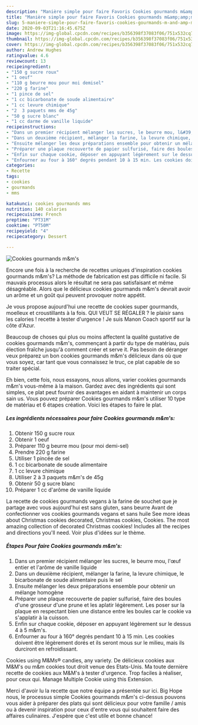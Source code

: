 ```yaml
---
description: "Manière simple pour faire Favoris Cookies gourmands m&amp;amp;m&amp;#39;s"
title: "Manière simple pour faire Favoris Cookies gourmands m&amp;amp;m&amp;#39;s"
slug: 5-maniere-simple-pour-faire-favoris-cookies-gourmands-m-and-amp-m-and-39-s
date: 2020-09-03T21:16:45.675Z
image: https://img-global.cpcdn.com/recipes/b356398f37083f06/751x532cq70/cookies-gourmands-mms-photo-principale-de-la-recette.jpg
thumbnail: https://img-global.cpcdn.com/recipes/b356398f37083f06/751x532cq70/cookies-gourmands-mms-photo-principale-de-la-recette.jpg
cover: https://img-global.cpcdn.com/recipes/b356398f37083f06/751x532cq70/cookies-gourmands-mms-photo-principale-de-la-recette.jpg
author: Andrew Hughes
ratingvalue: 4.6
reviewcount: 13
recipeingredient:
- "150 g sucre roux"
- "1 oeuf"
- "110 g beurre mou pour moi demisel"
- "220 g farine"
- "1 pince de sel"
- "1 cc bicarbonate de soude alimentaire"
- "1 cc levure chimique"
- "2  3 paquets mms de 45g"
- "50 g sucre blanc"
- "1 cc darme de vanille liquide"
recipeinstructions:
- "Dans un premier récipient mélanger les sucres, le beurre mou, l&#39;œuf entier et l&#39;arôme de vanille liquide"
- "Dans un deuxième récipient, mélanger la farine, la levure chimique, le bicarbonate de soude alimentaire puis le sel"
- "Ensuite mélanger les deux préparations ensemble pour obtenir un mélange homogène"
- "Préparer une plaque recouverte de papier sulfurisé, faire des boules d&#39;une grosseur d&#39;une prune et les aplatir légèrement. Les poser sur la plaque en respectant bien une distance entre les boules car le cookie va s&#39;applatir à la cuisson."
- "Enfin sur chaque cookie, déposer en appuyant légèrement sur le dessus 4 à 5 m&amp;m&#39;s."
- "Enfourner au four à 160° degrés pendant 10 à 15 min. Les cookies doivent être légèrement dorés et ils seront mous sur le milieu, mais ils durciront en refroidissant."
categories:
- Recette
tags:
- cookies
- gourmands
- mms

katakunci: cookies gourmands mms 
nutrition: 140 calories
recipecuisine: French
preptime: "PT31M"
cooktime: "PT50M"
recipeyield: "4"
recipecategory: Dessert

---
```



![Cookies gourmands m&amp;m&#39;s](https://img-global.cpcdn.com/recipes/b356398f37083f06/751x532cq70/cookies-gourmands-mms-photo-principale-de-la-recette.jpg)

Encore une fois à la recherche de recettes uniques d'inspiration cookies gourmands m&amp;m&#39;s? La méthode de fabrication est pas difficile ni facile. Si mauvais processus alors le résultat ne sera pas satisfaisant et même désagréable. Alors que le délicieux cookies gourmands m&amp;m&#39;s devrait avoir un arôme et un goût qui peuvent provoquer notre appétit.

Je vous propose aujourd&#39;hui une recette de cookies super gourmands, moelleux et croustillants à la fois. QUI VEUT SE RÉGALER ? le plaisir sans les calories ! recette à tester d&#39;urgence ! Je suis Manon Coach sportif sur la côte d&#39;Azur.

Beaucoup de choses qui plus ou moins affectent la qualité gustative de cookies gourmands m&amp;m&#39;s, commençant à partir du type de matériau, puis élection fraîche jusqu'à comment créer et serve it. Pas besoin de déranger veux préparez un bon cookies gourmands m&amp;m&#39;s délicieux dans où que vous soyez, car tant que vous connaissez le truc, ce plat capable de so traiter spécial.


Eh bien, cette fois, nous essayons, nous allons, varier cookies gourmands m&amp;m&#39;s vous-même à la maison. Gardez avec des ingrédients qui sont simples, ce plat peut fournir des avantages en aidant à maintenir un corps sain us. Vous pouvez préparer Cookies gourmands m&amp;m&#39;s utiliser 10 type de matériau et 6 étapes création. Voici les étapes to faire le plat.

<!--inarticleads1-->

##### Les ingrédients nécessaires pour faire Cookies gourmands m&amp;m&#39;s:

1. Obtenir 150 g sucre roux
1. Obtenir 1 oeuf
1. Préparer 110 g beurre mou (pour moi demi-sel)
1. Prendre 220 g farine
1. Utiliser 1 pincée de sel
1.  1 cc bicarbonate de soude alimentaire
1.  1 cc levure chimique
1. Utiliser 2 à 3 paquets m&amp;m&#39;s de 45g
1. Obtenir 50 g sucre blanc
1. Préparer 1 cc d&#39;arôme de vanille liquide


La recette de cookies gourmands vegans à la farine de souchet que je partage avec vous aujourd&#39;hui est sans gluten, sans beurre Avant de confectionner vos cookies gourmands vegans et sans huile  See more ideas about Christmas cookies decorated, Christmas cookies, Cookies. The most amazing collection of decorated Christmas cookies! Includes all the recipes and directions you&#39;ll need. Voir plus d&#39;idées sur le thème. 

<!--inarticleads2-->

##### Étapes Pour faire Cookies gourmands m&amp;m&#39;s:

1. Dans un premier récipient mélanger les sucres, le beurre mou, l&#39;œuf entier et l&#39;arôme de vanille liquide
1. Dans un deuxième récipient, mélanger la farine, la levure chimique, le bicarbonate de soude alimentaire puis le sel
1. Ensuite mélanger les deux préparations ensemble pour obtenir un mélange homogène
1. Préparer une plaque recouverte de papier sulfurisé, faire des boules d&#39;une grosseur d&#39;une prune et les aplatir légèrement. Les poser sur la plaque en respectant bien une distance entre les boules car le cookie va s&#39;applatir à la cuisson.
1. Enfin sur chaque cookie, déposer en appuyant légèrement sur le dessus 4 à 5 m&amp;m&#39;s.
1. Enfourner au four à 160° degrés pendant 10 à 15 min. Les cookies doivent être légèrement dorés et ils seront mous sur le milieu, mais ils durciront en refroidissant.


Cookies using M&amp;Ms® candies, any variety. De délicieux cookies aux M&amp;M&#39;s ou m&amp;m cookies tout droit venue des Etats-Unis. Ma toute dernière recette de cookies aux M&amp;M&#39;s à tester d&#39;urgence. Trop faciles à réaliser, pour ceux qui. Manage Multiple Cookie using this Extension. 


Merci d'avoir lu la recette que notre équipe a présentée sur ici. Big Hope nous, le processus simple Cookies gourmands m&amp;m&#39;s ci-dessus pouvons vous aider à préparer des plats qui sont délicieux pour votre famille / amis ou à devenir inspiration pour ceux d'entre vous qui souhaitent faire des affaires culinaires. J'espère que c'est utile et bonne chance!
